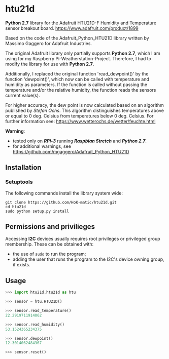 # htu21d
**Python 2.7** library for the Adafruit HTU21D-F Humidity and Temperature sensor breakout board. https://www.adafruit.com/product/1899

Based on the code of the Adafruit_Python_HTU21D library written by Massimo Gaggero for Adafruit Industries.

The original Adafruit library only partially supports **Python 2.7**, which I am using for my Raspberry Pi-Weatherstation-Project.
Therefore, I had to modify the library for use with **Python 2.7**. 

Additionally, I replaced the original function 'read_dewpoint()' by the function 'dewpoint()', which now can be called with temperature and humidity as parameters. If the function is called without passing the temperature and/or the relative humidity, the function reads the sensors current value(s).

For higher accuracy, the dew point is now calculated based on an algorithm published by *Stefan Ochs*. This algorithm distinguishes temperatures above or equal to 0 deg. Celsius from temperatures below 0 deg. Celsius. For further information see: https://www.wetterochs.de/wetter/feuchte.html
 
**Warning**:

 * tested only on ***RPi-3*** running ***Raspbian Stretch*** and ***Python 2.7***.
 * for additional warnings, see https://github.com/mgaggero/Adafruit_Python_HTU21D

## Installation
### Setuptools
The following commands install the library system wide:
```console
git clone https://github.com/HoK-matic/htu21d.git
cd htu21d
sudo python setup.py install
```

## Permissions and privilieges
Accessing **I2C** devices usually requires root privileges or privileged group membership. These can be obtained with:

* the use of `sudo` to run the program;
* adding the user that runs the program to the I2C's device owning group, if exists.

## Usage
```python
>>> import htu21d.htu21d as htu

>>> sensor = htu.HTU21D()

>>> sensor.read_temperature()
22.2919711914062

>>> sensor.read_humidity()
53.1524365234375

>>> sensor.dewpoint()
12.3014062484367

>>> sensor.reset()

```
